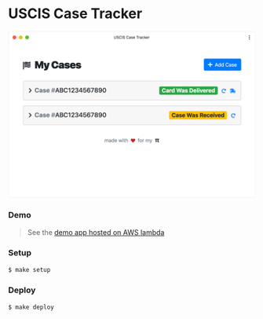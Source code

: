 # USCIS Case Tracker

![Screenshot](resources/img/screenshot.png)

### Demo


> See the [demo app hosted on AWS lambda](https://f4akzn06xk.execute-api.us-east-1.amazonaws.com/dev/)

### Setup

```sh
$ make setup
```

### Deploy

```sh
$ make deploy
```
